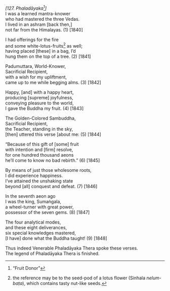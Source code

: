 *\[127. Phaladāyaka*[^1]*\]*  
I was a learned mantra-knower  
who had mastered the three Vedas.  
I lived in an ashram \[back then,\]  
not far from the Himalayas. (1) \[1840\]

I had offerings for the fire  
and some white-lotus-fruits[^2] as well;  
having placed \[these\] in a bag, I’d  
hung them on the top of a tree. (2) \[1841\]

Padumuttara, World-Knower,  
Sacrificial Recipient,  
with a wish for my upliftment,  
came up to me while begging alms. (3) \[1842\]

Happy, \[and\] with a happy heart,  
producing \[supreme\] joyfulness,  
conveying pleasure to the world,  
I gave the Buddha my fruit. (4) \[1843\]

The Golden-Colored Sambuddha,  
Sacrificial Recipient,  
the Teacher, standing in the sky,  
\[then\] uttered this verse \[about me: (5) \[1844\]

“Because of this gift of \[some\] fruit  
with intention and \[firm\] resolve,  
for one hundred thousand aeons  
he’ll come to know no bad rebirth.” (6) \[1845\]

By means of just those wholesome roots,  
I did experience happiness.  
I’ve attained the unshaking state  
beyond \[all\] conquest and defeat. (7) \[1846\]

In the seventh aeon ago  
I was the king, Sumaṅgala,  
a wheel-turner with great power,  
possessor of the seven gems. (8) \[1847\]

The four analytical modes,  
and these eight deliverances,  
six special knowledges mastered,  
\[I have\] done what the Buddha taught! (9) \[1848\]

Thus indeed Venerable Phaladāyaka Thera spoke these verses.  
The legend of Phaladāyaka Thera is finished.  
[^1]: “Fruit Donor”  
[^2]: the reference may be to the seed-pod of a lotus flower (Sinhala
    *nelum-baṭa*), which contains tasty nut-like seeds.
